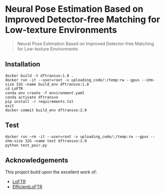 # Neural Pose Estimation Based on Improved Detector-free Matching for Low-texture Environments

> Neural Pose Estimation Based on Improved Detector-free Matching for Low-texture Environments


## Installation
```shell
docker build -t dftransvo:1.0 .
docker run -it --user=root -v uploading_code/:/temp:rw --gpus --shm-size 32G –name build_env dftransvo:1.0
cd LoFTR
conda env create -f environment.yaml
conda activate dftransvo
pip install -r requirements.txt
exit
docker commit build_env dftransvo:2.0
```



## Test

```shell
docker run –rm -it --user=root -v uploading_code/:/temp:rw --gpus --shm-size 32G –name test dftransvo:2.0
python test_pair.py
```

## Acknowledgements
This project build upon the excellent work of: 
- [LoFTR](https://github.com/zju3dv/LoFTR)
- [EfficientLoFTR](https://github.com/zju3dv/efficientloftr)
